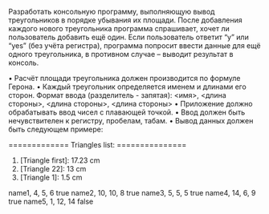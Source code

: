 Разработать консольную программу, выполняющую вывод треугольников в порядке убывания их площади.
После добавления каждого нового треугольника программа спрашивает, хочет ли пользователь добавить ещё один.
Если пользователь ответит “y” или “yes” (без учёта регистра), программа попросит ввести данные для 
ещё одного треугольника, в противном случае – выводит результат в консоль.

•	Расчёт площади треугольника должен производится по формуле Герона.
•	Каждый треугольник определяется именем и длинами его сторон. 
Формат ввода (разделитель - запятая): 
<имя>, <длина стороны>, <длина стороны>, <длина стороны>
•	Приложение должно обрабатывать ввод чисел с плавающей точкой.
•	Ввод должен быть нечувствителен к регистру, пробелам, табам.
•	Вывод данных должен быть следующем примере:

============= Triangles list: ===============
1. [Triangle first]: 17.23 сm
2. [Triangle 22]: 13 cm
3. [Triangle 1]: 1.5 cm



name1, 4, 5, 6  true
name2, 10, 10, 8 true
name3, 5, 5, 5  true
name4, 14, 6, 9  true
name5, 1, 12, 14 false